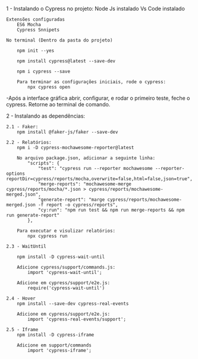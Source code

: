 1 - Instalando o Cypress no projeto:
    Node Js instalado
    Vs Code instalado

    Extensões configuradas
        ES6 Mocha
        Cypress Snnipets

    No terminal (Dentro da pasta do projeto)

        npm init --yes

        npm install cypress@latest --save-dev

        npm i cypress --save

        Para terminar as configurações iniciais, rode o cypress:
            npx cypress open

-Após a interface gráfica abrir, configurar, e rodar o primeiro teste, feche o cypress.
Retorne ao terminal de comando.

2 - Instalando as dependências:

    2.1 - Faker:
        npm install @faker-js/faker --save-dev

    2.2 - Relatórios:
        npm i -D cypress-mochawesome-reporter@latest

        No arquivo package.json, adicionar a seguinte linha:
            "scripts": {
                "test": "cypress run --reporter mochawesome --reporter-options reportDir=cypress/reports/mocha,overwrite=false,html=false,json=true",
                "merge-reports": "mochawesome-merge cypress/reports/mocha/*.json > cypress/reports/mochawesome-merged.json",
                "generate-report": "marge cypress/reports/mochawesome-merged.json -f report -o cypress/reports",
                "cy:run": "npm run test && npm run merge-reports && npm run generate-report"
            },

        Para executar e visulizar relatórios:
            npx cypress run

    2.3 - WaitUntil

        npm install -D cypress-wait-until

        Adicione cypress/support/commands.js:
            import 'cypress-wait-until';
        
        Adicione em cypress/support/e2e.js:
            require('cypress-wait-until')

    2.4 - Hover
        npm install --save-dev cypress-real-events

        Adicione em cypress/support/e2e.js:
            import 'cypress-real-events/support';

    2.5 - Iframe
        npm install -D cypress-iframe

        Adicione em support/commands
            import 'cypress-iframe';
